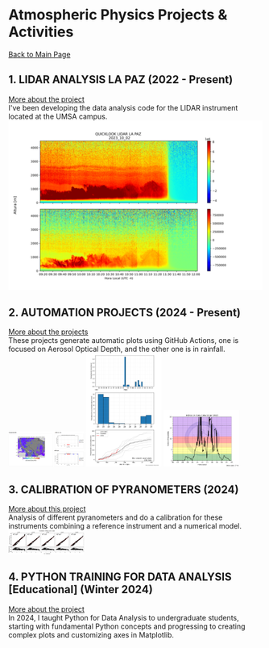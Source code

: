 # Atmospheric Physics Projects & Activities
[Back to Main Page](../index)

## 1. LIDAR ANALYSIS LA PAZ (2022 - Present)
[More about the project](/atmos/lidar)
<br>
I've been developing the data analysis code for the LIDAR instrument located at the UMSA campus.
<img src="images/lidar.png?raw=true"/>

## 2. AUTOMATION PROJECTS (2024 - Present)
[More about the projects](/atmos/automation)
<br>
These projects generate automatic plots using GitHub Actions, one is focused on Aerosol Optical Depth, and the other one is in rainfall.
<img src="atmos/images/example_aod_plotting.png" width="150">
<img src="atmos/images/pluvio_example.png" alt="Alt Text" width="150">
<img src="atmos/images/inti_example.png" alt="Alt Text" width="150">

## 3. CALIBRATION OF PYRANOMETERS (2024)
[More about this project](/atmos/calibrationuv)
<br>
Analysis of different pyranometers and do a calibration for these instruments combining a reference instrument and a numerical model.
<img src="atmos/images/correlationpiranometers.png" alt="Alt Text" width="150">

## 4. PYTHON TRAINING FOR DATA ANALYSIS [Educational] (Winter 2024)
[More about the project](/atmos/training)
<br>
In 2024, I taught Python for Data Analysis to undergraduate students, starting with fundamental Python concepts and progressing to creating complex plots and customizing axes in Matplotlib.
